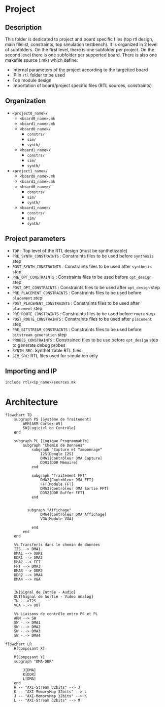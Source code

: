 # Project

Description
----
This folder is dedicated to project and board specific files (top rtl design, main filelist, constraints, top simulation testbench). It is organized in 2 level of subfolders.
On the first level, there is one subfolder per project.
On the second level there is one subfolder per supported board. There is also one makefile source (.mk) which define:
- Internal parameters of the project according to the targetted board
- IP in `rtl` folder to be used
- Top module design
- Importation of board/project specific files (RTL sources, constraints)


Organization
----
- `<project0_name>/`
	- `<board0_name>.mk`
	- `<board1_name>.mk`
	- `<board0_name>/`
		- `constrs/`
		- `sim/`
		- `synth/`
	- `<board1_name>/`
		- `constrs/`
		- `sim/`
		- `synth/`
- `<project1_name>/`
	- `<board0_name>.mk`
	- `<board1_name>.mk`
	- `<board0_name>/`
		- `constrs/`
		- `sim/`
		- `synth/`
	- `<board1_name>/`
		- `constrs/`
		- `sim/`
		- `synth/`

Project parameters
----
- `TOP` : Top level of the RTL design (must be synthetizable)
- `PRE_SYNTH_CONSTRAINTS` : Constraints files to be used before `synthesis` step
- `POST_SYNTH_CONSTRAINTS` : Constraints files to be used after `synthesis` step
- `PRE_OPT_CONSTRAINTS` : Constraints files to be used before `opt_design` step
- `POST_OPT_CONSTRAINTS` : Constraints files to be used after `opt_design` step
- `PRE_PLACEMENT_CONSTRAINTS` : Constraints files to be used before `placement` step
- `POST_PLACEMENT_CONSTRAINTS` : Constraints files to be used after `placement` step
- `PRE_ROUTE_CONSTRAINTS` : Constraints files to be used before `route` step
- `POST_ROUTE_CONSTRAINTS` : Constraints files to be used after `placement` step
- `PRE_BITSTREAM_CONSTRAINTS` : Constraints files to be used before `bitstream generation` step
- `PROBES_CONSTRAINTS` : Constrained files to be use before `opt_design` step to generate debug probes
- `SYNTH_SRC`: Synthetizable RTL files
- `SIM_SRC`: RTL files used for simulation only

Importing and IP
----

```make
include rtl/<ip_name>/sources.mk
```

# Architecture

```mermaid
flowchart TD
    subgraph PS [Système de Traitement]
        ARM[ARM Cortex-A9]
        SW[Logiciel de Contrôle]
    end

    subgraph PL [Logique Programmable]
        subgraph "Chemin de Données"
            subgraph "Capture et Tamponnage"
                I2S[Dongle I2S]
                DMA1[Contrôleur DMA Capture]
                DDR1[DDR Mémoire]
            end

            subgraph "Traitement FFT"
                DMA2[Contrôleur DMA FFT]
                FFT[Module FFT]
                DMA3[Contrôleur DMA Sortie FFT]
                DDR2[DDR Buffer FFT]
            end

  
          subgraph "Affichage"
                DMA4[Contrôleur DMA Affichage]
                VGA[Module VGA]
                
            end
        end
    end

    %% Transferts dans le chemin de données
    I2S --> DMA1
    DMA1 --> DDR1
    DDR1 --> DMA2
    DMA2 --> FFT
    FFT --> DMA3
    DMA3 --> DDR2
    DDR2 --> DMA4
    DMA4 --> VGA

    
    IN[Signal de Entrée - Audio]
    OUT[Signal de Sortie - Video Analog]
    IN -.->I2S
    VGA -.-> OUT

    %% Liaisons de contrôle entre PS et PL
    ARM --> SW
    SW -.-> DMA1
    SW -.-> DMA2
    SW -.-> DMA3
    SW -.-> DMA4

```

```mermaid
flowchart LR
    H[Composant X]

    M[Composant Y]
    subgraph "DMA-DDR"
        
        J[DMA]
        K[DDR]
        L[DMA]
    end
    H -- "AXI-Stream 32bits" --> J
    K -- "AXI-MemoryMap 32bits" --> L
    J -- "AXI-MemoryMap 32bits" --> K
    L -- "AXI-Stream 32bits" --> M
```
